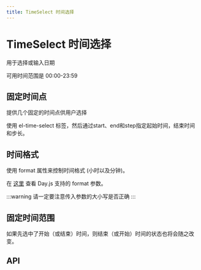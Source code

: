 ```yaml
---
title: TimeSelect 时间选择
---
```


# TimeSelect 时间选择

用于选择或输入日期

可用时间范围是 00:00-23:59

## 固定时间点

提供几个固定的时间点供用户选择

使用 el-time-select 标签，然后通过start、end和step指定起始时间，结束时间和步长。

<preview path="./immobilizationTime" />

## 时间格式

使用 format 属性来控制时间格式 (小时以及分钟)。

在 [这里](https://day.js.org/docs/zh-CN/display/format) 查看 Day.js 支持的 format 参数。

:::warning
请一定要注意传入参数的大小写是否正确
:::

<preview path="./timeFormat" />

## 固定时间范围

如果先选中了开始（或结束）时间，则结束（或开始）时间的状态也将会随之改变。

<preview path="./timeRang" />

## API

<API src="./data.json" lang="zh"></API>
